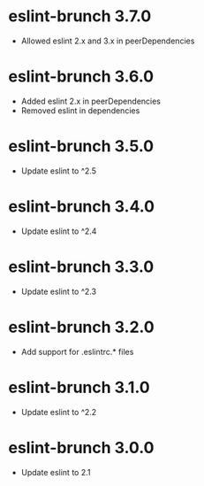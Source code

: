 # eslint-brunch 3.7.0
* Allowed eslint 2.x and 3.x in peerDependencies

# eslint-brunch 3.6.0
* Added eslint 2.x in peerDependencies
* Removed eslint in dependencies

# eslint-brunch 3.5.0
* Update eslint to ^2.5

# eslint-brunch 3.4.0
* Update eslint to ^2.4

# eslint-brunch 3.3.0
* Update eslint to ^2.3

# eslint-brunch 3.2.0
* Add support for .eslintrc.* files

# eslint-brunch 3.1.0
* Update eslint to ^2.2

# eslint-brunch 3.0.0
* Update eslint to 2.1

